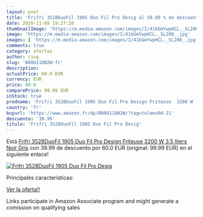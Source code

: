 ```yaml
---
layout: post
title: 'Frifri 3528DuoFil 1905 Duo Fil Pro Desig al 39.99 % de descuento'
date: 2020-11-09 19:27:28
thumbnailImage: 'https://m.media-amazon.com/images/I/41bGmYwpHCL._SL200_.jpg'
image: 'https://m.media-amazon.com/images/I/41bGmYwpHCL._SL200_.jpg'
images: [ 'https://m.media-amazon.com/images/I/41bGmYwpHCL._SL200_.jpg' ]
comments: true
category: ofertas
author: ring
slug: 'B00U11QN2W-fr'
description:
actualPrice: 60.0 EUR
currency: EUR
price: 60.0
comparePrice: 99.99 EUR
inStock: true
prodname: 'Frifri 3528DuoFil 1905 Duo Fil Pro Design Friteuse  3200 W  3.5 liters  Noir  Gris'
country: 'fr'
buyurl: 'https://www.amazon.fr/dp/B00U11QN2W/?tag=tolees0d-21'
descuento: '39.99'
titulo: 'Frifri 3528DuoFil 1905 Duo Fil Pro Desig'
---
```


Está [Frifri 3528DuoFil 1905 Duo Fil Pro Design Friteuse  3200 W  3.5 liters  Noir  Gris](https://www.amazon.fr/dp/B00U11QN2W/?tag=tolees0d-21) con 39.99 de descuento por 60.0 EUR (original: 99.99 EUR) en el siguiente enlace!

[![Frifri 3528DuoFil 1905 Duo Fil Pro Desig](https://m.media-amazon.com/images/I/41bGmYwpHCL._SL200_.jpg)](https://www.amazon.fr/dp/B00U11QN2W/?tag=tolees0d-21)

Principales características:


[Ver la oferta!!](https://www.amazon.fr/dp/B00U11QN2W/?tag=tolees0d-21)

Links participate in Amazon Associate program and might generate a comission on qualifying sales


